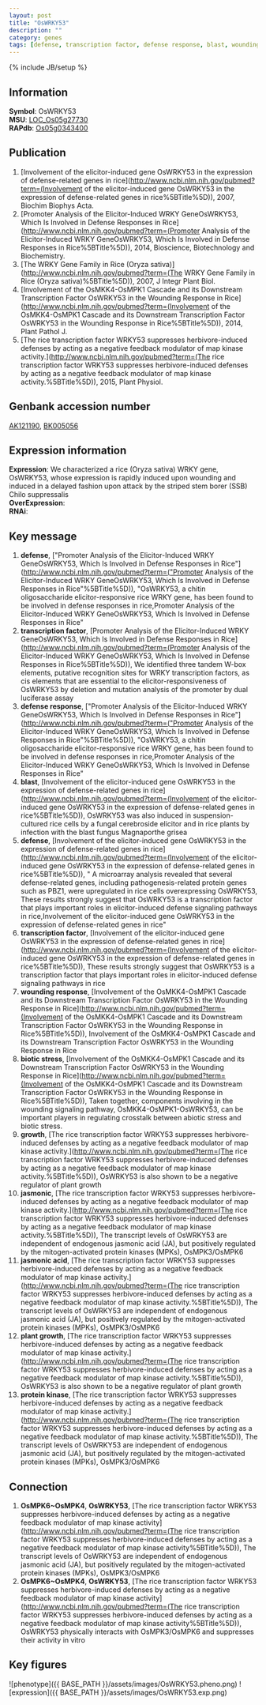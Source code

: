 ```yaml
---
layout: post
title: "OsWRKY53"
description: ""
category: genes
tags: [defense, transcription factor, defense response, blast, wounding response, biotic stress, growth, jasmonic, jasmonic acid, plant growth, protein kinase, Gene]
---
```

{% include JB/setup %}

## Information
__Symbol__: OsWRKY53  
__MSU__: [LOC_Os05g27730](http://rice.plantbiology.msu.edu/cgi-bin/ORF_infopage.cgi?orf=LOC_Os05g27730)  
__RAPdb__: [Os05g0343400](http://rapdb.dna.affrc.go.jp/viewer/gbrowse_details/irgsp1?name=Os05g0343400)  

## Publication
1. [Involvement of the elicitor-induced gene OsWRKY53 in the expression of defense-related genes in rice](http://www.ncbi.nlm.nih.gov/pubmed?term=(Involvement of the elicitor-induced gene OsWRKY53 in the expression of defense-related genes in rice%5BTitle%5D)), 2007, Biochim Biophys Acta.
2. [Promoter Analysis of the Elicitor-Induced WRKY GeneOsWRKY53, Which Is Involved in Defense Responses in Rice](http://www.ncbi.nlm.nih.gov/pubmed?term=(Promoter Analysis of the Elicitor-Induced WRKY GeneOsWRKY53, Which Is Involved in Defense Responses in Rice%5BTitle%5D)), 2014, Bioscience, Biotechnology and Biochemistry.
3. [The WRKY Gene Family in Rice (Oryza sativa)](http://www.ncbi.nlm.nih.gov/pubmed?term=(The WRKY Gene Family in Rice (Oryza sativa)%5BTitle%5D)), 2007, J Integr Plant Biol.
4. [Involvement of the OsMKK4-OsMPK1 Cascade and its Downstream Transcription Factor OsWRKY53 in the Wounding Response in Rice](http://www.ncbi.nlm.nih.gov/pubmed?term=(Involvement of the OsMKK4-OsMPK1 Cascade and its Downstream Transcription Factor OsWRKY53 in the Wounding Response in Rice%5BTitle%5D)), 2014, Plant Pathol J.
5. [The rice transcription factor WRKY53 suppresses herbivore-induced defenses by acting as a negative feedback modulator of map kinase activity.](http://www.ncbi.nlm.nih.gov/pubmed?term=(The rice transcription factor WRKY53 suppresses herbivore-induced defenses by acting as a negative feedback modulator of map kinase activity.%5BTitle%5D)), 2015, Plant Physiol.

## Genbank accession number
[AK121190](http://www.ncbi.nlm.nih.gov/nuccore/AK121190), [BK005056](http://www.ncbi.nlm.nih.gov/nuccore/BK005056)

## Expression information
__Expression__: We characterized a rice (Oryza sativa) WRKY gene, OsWRKY53, whose expression is rapidly induced upon wounding and induced in a delayed fashion upon attack by the striped stem borer (SSB) Chilo suppressalis  
__OverExpression__:  
__RNAi__:  

## Key message
1. __defense__, ["Promoter Analysis of the Elicitor-Induced WRKY GeneOsWRKY53, Which Is Involved in Defense Responses in Rice"](http://www.ncbi.nlm.nih.gov/pubmed?term=("Promoter Analysis of the Elicitor-Induced WRKY GeneOsWRKY53, Which Is Involved in Defense Responses in Rice"%5BTitle%5D)), "OsWRKY53, a chitin oligosaccharide elicitor-responsive rice WRKY gene, has been found to be involved in defense responses in rice,Promoter Analysis of the Elicitor-Induced WRKY GeneOsWRKY53, Which Is Involved in Defense Responses in Rice"
2. __transcription factor__, [Promoter Analysis of the Elicitor-Induced WRKY GeneOsWRKY53, Which Is Involved in Defense Responses in Rice](http://www.ncbi.nlm.nih.gov/pubmed?term=(Promoter Analysis of the Elicitor-Induced WRKY GeneOsWRKY53, Which Is Involved in Defense Responses in Rice%5BTitle%5D)),  We identified three tandem W-box elements, putative recognition sites for WRKY transcription factors, as cis elements that are essential to the elicitor-responsiveness of OsWRKY53 by deletion and mutation analysis of the promoter by dual luciferase assay
3. __defense response__, ["Promoter Analysis of the Elicitor-Induced WRKY GeneOsWRKY53, Which Is Involved in Defense Responses in Rice"](http://www.ncbi.nlm.nih.gov/pubmed?term=("Promoter Analysis of the Elicitor-Induced WRKY GeneOsWRKY53, Which Is Involved in Defense Responses in Rice"%5BTitle%5D)), "OsWRKY53, a chitin oligosaccharide elicitor-responsive rice WRKY gene, has been found to be involved in defense responses in rice,Promoter Analysis of the Elicitor-Induced WRKY GeneOsWRKY53, Which Is Involved in Defense Responses in Rice"
4. __blast__, [Involvement of the elicitor-induced gene OsWRKY53 in the expression of defense-related genes in rice](http://www.ncbi.nlm.nih.gov/pubmed?term=(Involvement of the elicitor-induced gene OsWRKY53 in the expression of defense-related genes in rice%5BTitle%5D)),  OsWRKY53 was also induced in suspension-cultured rice cells by a fungal cerebroside elicitor and in rice plants by infection with the blast fungus Magnaporthe grisea
5. __defense__, [Involvement of the elicitor-induced gene OsWRKY53 in the expression of defense-related genes in rice](http://www.ncbi.nlm.nih.gov/pubmed?term=(Involvement of the elicitor-induced gene OsWRKY53 in the expression of defense-related genes in rice%5BTitle%5D)), " A microarray analysis revealed that several defense-related genes, including pathogenesis-related protein genes such as PBZ1, were upregulated in rice cells overexpressing OsWRKY53, These results strongly suggest that OsWRKY53 is a transcription factor that plays important roles in elicitor-induced defense signaling pathways in rice,Involvement of the elicitor-induced gene OsWRKY53 in the expression of defense-related genes in rice"
6. __transcription factor__, [Involvement of the elicitor-induced gene OsWRKY53 in the expression of defense-related genes in rice](http://www.ncbi.nlm.nih.gov/pubmed?term=(Involvement of the elicitor-induced gene OsWRKY53 in the expression of defense-related genes in rice%5BTitle%5D)),  These results strongly suggest that OsWRKY53 is a transcription factor that plays important roles in elicitor-induced defense signaling pathways in rice
7. __wounding response__, [Involvement of the OsMKK4-OsMPK1 Cascade and its Downstream Transcription Factor OsWRKY53 in the Wounding Response in Rice](http://www.ncbi.nlm.nih.gov/pubmed?term=(Involvement of the OsMKK4-OsMPK1 Cascade and its Downstream Transcription Factor OsWRKY53 in the Wounding Response in Rice%5BTitle%5D)), Involvement of the OsMKK4-OsMPK1 Cascade and its Downstream Transcription Factor OsWRKY53 in the Wounding Response in Rice
8. __biotic stress__, [Involvement of the OsMKK4-OsMPK1 Cascade and its Downstream Transcription Factor OsWRKY53 in the Wounding Response in Rice](http://www.ncbi.nlm.nih.gov/pubmed?term=(Involvement of the OsMKK4-OsMPK1 Cascade and its Downstream Transcription Factor OsWRKY53 in the Wounding Response in Rice%5BTitle%5D)), Taken together, components involving in the wounding signaling pathway, OsMKK4-OsMPK1-OsWRKY53, can be important players in regulating crosstalk between abiotic stress and biotic stress.
9. __growth__, [The rice transcription factor WRKY53 suppresses herbivore-induced defenses by acting as a negative feedback modulator of map kinase activity.](http://www.ncbi.nlm.nih.gov/pubmed?term=(The rice transcription factor WRKY53 suppresses herbivore-induced defenses by acting as a negative feedback modulator of map kinase activity.%5BTitle%5D)),  OsWRKY53 is also shown to be a negative regulator of plant growth
10. __jasmonic__, [The rice transcription factor WRKY53 suppresses herbivore-induced defenses by acting as a negative feedback modulator of map kinase activity.](http://www.ncbi.nlm.nih.gov/pubmed?term=(The rice transcription factor WRKY53 suppresses herbivore-induced defenses by acting as a negative feedback modulator of map kinase activity.%5BTitle%5D)),  The transcript levels of OsWRKY53 are independent of endogenous jasmonic acid (JA), but positively regulated by the mitogen-activated protein kinases (MPKs), OsMPK3/OsMPK6
11. __jasmonic acid__, [The rice transcription factor WRKY53 suppresses herbivore-induced defenses by acting as a negative feedback modulator of map kinase activity.](http://www.ncbi.nlm.nih.gov/pubmed?term=(The rice transcription factor WRKY53 suppresses herbivore-induced defenses by acting as a negative feedback modulator of map kinase activity.%5BTitle%5D)),  The transcript levels of OsWRKY53 are independent of endogenous jasmonic acid (JA), but positively regulated by the mitogen-activated protein kinases (MPKs), OsMPK3/OsMPK6
12. __plant growth__, [The rice transcription factor WRKY53 suppresses herbivore-induced defenses by acting as a negative feedback modulator of map kinase activity.](http://www.ncbi.nlm.nih.gov/pubmed?term=(The rice transcription factor WRKY53 suppresses herbivore-induced defenses by acting as a negative feedback modulator of map kinase activity.%5BTitle%5D)),  OsWRKY53 is also shown to be a negative regulator of plant growth
13. __protein kinase__, [The rice transcription factor WRKY53 suppresses herbivore-induced defenses by acting as a negative feedback modulator of map kinase activity.](http://www.ncbi.nlm.nih.gov/pubmed?term=(The rice transcription factor WRKY53 suppresses herbivore-induced defenses by acting as a negative feedback modulator of map kinase activity.%5BTitle%5D)),  The transcript levels of OsWRKY53 are independent of endogenous jasmonic acid (JA), but positively regulated by the mitogen-activated protein kinases (MPKs), OsMPK3/OsMPK6

## Connection
1. __OsMPK6~OsMPK4__, __OsWRKY53__, [The rice transcription factor WRKY53 suppresses herbivore-induced defenses by acting as a negative feedback modulator of map kinase activity](http://www.ncbi.nlm.nih.gov/pubmed?term=(The rice transcription factor WRKY53 suppresses herbivore-induced defenses by acting as a negative feedback modulator of map kinase activity%5BTitle%5D)), The transcript levels of OsWRKY53 are independent of endogenous jasmonic acid (JA), but positively regulated by the mitogen-activated protein kinases (MPKs), OsMPK3/OsMPK6
2. __OsMPK6~OsMPK4__, __OsWRKY53__, [The rice transcription factor WRKY53 suppresses herbivore-induced defenses by acting as a negative feedback modulator of map kinase activity](http://www.ncbi.nlm.nih.gov/pubmed?term=(The rice transcription factor WRKY53 suppresses herbivore-induced defenses by acting as a negative feedback modulator of map kinase activity%5BTitle%5D)), OsWRKY53 physically interacts with OsMPK3/OsMPK6 and suppresses their activity in vitro

## Key figures
![phenotype]({{ BASE_PATH }}/assets/images/OsWRKY53.pheno.png)
![expression]({{ BASE_PATH }}/assets/images/OsWRKY53.exp.png)


